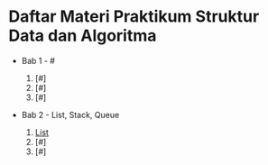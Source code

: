 <h1>Daftar Materi Praktikum Struktur Data dan Algoritma</h1>

- Bab 1 - #
    1. [#]
    2. [#]
    3. [#]

- Bab 2 - List, Stack, Queue
    1. [List](Bab2-ListStackQueue/list.md)
    2. [#]
    3. [#]
